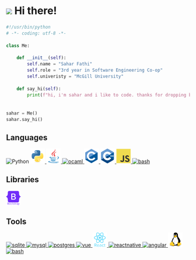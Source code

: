# <img src="https://raw.githubusercontent.com/iampavangandhi/iampavangandhi/master/gifs/Hi.gif" width="30px"> Hi there! 

```python
#!/usr/bin/python
# -*- coding: utf-8 -*-

class Me:

    def __init__(self):
        self.name = "Sahar Fathi"
        self.role = "3rd year in Software Engineering Co-op"
        self.univeristy = "McGill University"

    def say_hi(self):
        print(f"hi, i'm sahar and i like to code. thanks for dropping by :P")


sahar = Me()
sahar.say_hi()
```

## Languages
   ![Python](https://img.shields.io/badge/python-%8cbed6.svg?style=for-the-badge&logo=python&logoColor=white)
  <a href="https://www.python.org" target="_blank" rel="noreferrer">
    <img src="https://raw.githubusercontent.com/devicons/devicon/master/icons/python/python-original.svg" alt="python" width="40" height="40"/>
  </a>
  <a href="https://www.java.com" target="_blank" rel="noreferrer">
    <img src="https://raw.githubusercontent.com/devicons/devicon/master/icons/java/java-original.svg" alt="java" width="40" height="40"/>
  </a>
  <a href="https://ocaml.org/" target="_blank" rel="noreferrer">
    <img src="https://www.computerhope.com/jargon/o/ocaml.png" alt="ocaml" width="40" height="40"/>
  </a>
  <a href="https://www.cprogramming.com/" target="_blank" rel="noreferrer">
    <img src="https://raw.githubusercontent.com/devicons/devicon/master/icons/c/c-original.svg" alt="c" width="40" height="40"/>
  </a>
  <a href="https://www.w3schools.com/cpp/" target="_blank" rel="noreferrer">
    <img src="https://raw.githubusercontent.com/devicons/devicon/master/icons/cplusplus/cplusplus-original.svg" alt="cplusplus" width="40" height="40"/>
  </a>
    <a href="https://developer.mozilla.org/en-US/docs/Web/JavaScript" target="_blank" rel="noreferrer">
    <img src="https://raw.githubusercontent.com/devicons/devicon/master/icons/javascript/javascript-original.svg" alt="javascript" width="40" height="40"/>
  </a>
  <a href="https://www.gnu.org/software/bash/" target="_blank" rel="noreferrer">
    <img src="https://www.vectorlogo.zone/logos/gnu_bash/gnu_bash-icon.svg" alt="bash" width="40" height="40"/>
  </a>

## Libraries
<p align="left">
  <a href="https://getbootstrap.com" target="_blank" rel="noreferrer">
    <img src="https://raw.githubusercontent.com/devicons/devicon/master/icons/bootstrap/bootstrap-plain-wordmark.svg" alt="bootstrap" width="40" height="40"/>
  </a>

## Tools
<p align="left">
  <a href="https://www.sqlite.org/" target="_blank" rel="noreferrer">
    <img src="https://www.vectorlogo.zone/logos/sqlite/sqlite-icon.svg" alt="sqlite" width="40" height="40"/>
  </a>
<a href="https://www.mysql.com/" target="_blank" rel="noreferrer">
    <img src="https://assets-global.website-files.com/6203daf47137054c031fa0e6/63d66b74cca00b70f7fe0127_mysql-logo.png" alt="mysql" width="40" height="40"/>
  </a>
  <a href="https://www.postgresql.org/" target="_blank" rel="noreferrer">
    <img src="https://upload.wikimedia.org/wikipedia/commons/2/29/Postgresql_elephant.svg" alt="postgres" width="40" height="40"/>
  </a>
  <a href="https://vuejs.org/" target="_blank" rel="noreferrer">
    <img src="https://upload.wikimedia.org/wikipedia/commons/thumb/9/95/Vue.js_Logo_2.svg/1200px-Vue.js_Logo_2.svg.png" alt="vue" width="40" height="40"/>
  </a>
    <a href="https://reactjs.org/" target="_blank" rel="noreferrer">
    <img src="https://raw.githubusercontent.com/devicons/devicon/master/icons/react/react-original-wordmark.svg" alt="react" width="40" height="40"/>
  </a>
  <a href="https://reactnative.dev/" target="_blank" rel="noreferrer">
    <img src="https://reactnative.dev/img/header_logo.svg" alt="reactnative" width="40" height="40"/>
  </a>
    <a href="https://angular.io" target="_blank" rel="noreferrer">
    <img src="https://angular.io/assets/images/logos/angular/angular.svg" alt="angular" width="40" height="40"/>
  </a>
    <a href="https://www.linux.org/" target="_blank" rel="noreferrer"> <img src="https://raw.githubusercontent.com/devicons/devicon/master/icons/linux/linux-original.svg" alt="linux" width="40" height="40"
  />
<a href="https://www.ansible.com/" target="_blank" rel="noreferrer">
    <img src="https://redhat.gallerycdn.vsassets.io/extensions/redhat/ansible/24.5.3000000/1714755427041/Microsoft.VisualStudio.Services.Icons.Default" alt="bash" width="40" height="40"/>
  </a>

